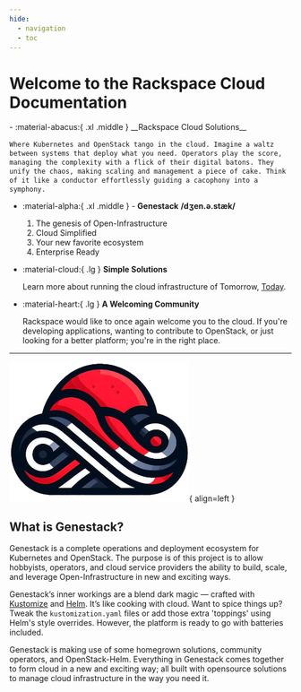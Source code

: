 ```yaml
---
hide:
  - navigation
  - toc
---
```


# Welcome to the Rackspace Cloud Documentation

<div class="grid cards" markdown>
-   :material-abacus:{ .xl .middle } __Rackspace Cloud Solutions__

    Where Kubernetes and OpenStack tango in the cloud. Imagine a waltz between systems that deploy what you need. Operators play the score,
    managing the complexity with a flick of their digital batons. They unify the chaos, making scaling and management a piece of cake. Think
    of it like a conductor effortlessly guiding a cacophony into a symphony.

-   :material-alpha:{ .xl .middle } - __Genestack__  __/dʒen.ə.stæk/__

    1. The genesis of Open-Infrastructure
    2. Cloud Simplified
    3. Your new favorite ecosystem
    4. Enterprise Ready

-   :material-cloud:{ .lg } __Simple Solutions__

    Learn more about running the cloud infrastructure of Tomorrow, [Today](k8s-overview.md).

-   :material-heart:{ .lg } __A Welcoming Community__

    Rackspace would like to once again welcome you to the cloud. If you're developing applications, wanting to contribute to OpenStack, or just
    looking for a better platform; you're in the right place.

</div>

---

![Genestack Logo](assets/images/genestack-logo.png){ align=left }

## What is Genestack?

Genestack is a complete operations and deployment ecosystem for Kubernetes and OpenStack. The purpose is of
this project is to allow hobbyists, operators, and cloud service providers the ability to build, scale, and
leverage Open-Infrastructure in new and exciting ways.

Genestack’s inner workings are a blend dark magic — crafted with [Kustomize](https://kustomize.io) and
[Helm](https://helm.sh). It’s like cooking with cloud. Want to spice things up? Tweak the
`kustomization.yaml` files or add those extra 'toppings' using Helm's style overrides. However, the
platform is ready to go with batteries included.

Genestack is making use of some homegrown solutions, community operators, and OpenStack-Helm. Everything
in Genestack comes together to form cloud in a new and exciting way; all built with opensource solutions
to manage cloud infrastructure in the way you need it.
